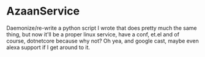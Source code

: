 # AzaanService
Daemonize/re-write a python script I wrote that does pretty much the same thing, but now it'll be a proper linux service, have a conf, et.el and of course, dotnetcore because why not?
Oh yea, and google cast, maybe even alexa support if I get around to it.
